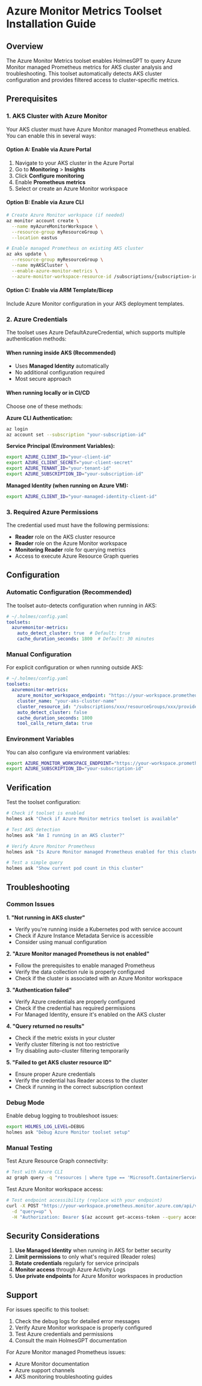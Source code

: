 # Azure Monitor Metrics Toolset Installation Guide

## Overview

The Azure Monitor Metrics toolset enables HolmesGPT to query Azure Monitor managed Prometheus metrics for AKS cluster analysis and troubleshooting. This toolset automatically detects AKS cluster configuration and provides filtered access to cluster-specific metrics.

## Prerequisites

### 1. AKS Cluster with Azure Monitor

Your AKS cluster must have Azure Monitor managed Prometheus enabled. You can enable this in several ways:

#### Option A: Enable via Azure Portal
1. Navigate to your AKS cluster in the Azure Portal
2. Go to **Monitoring** > **Insights**
3. Click **Configure monitoring**
4. Enable **Prometheus metrics**
5. Select or create an Azure Monitor workspace

#### Option B: Enable via Azure CLI
```bash
# Create Azure Monitor workspace (if needed)
az monitor account create \
  --name myAzureMonitorWorkspace \
  --resource-group myResourceGroup \
  --location eastus

# Enable managed Prometheus on existing AKS cluster
az aks update \
  --resource-group myResourceGroup \
  --name myAKSCluster \
  --enable-azure-monitor-metrics \
  --azure-monitor-workspace-resource-id /subscriptions/{subscription-id}/resourceGroups/myResourceGroup/providers/microsoft.monitor/accounts/myAzureMonitorWorkspace
```

#### Option C: Enable via ARM Template/Bicep
Include Azure Monitor configuration in your AKS deployment templates.

### 2. Azure Credentials

The toolset uses Azure DefaultAzureCredential, which supports multiple authentication methods:

#### When running inside AKS (Recommended)
- Uses **Managed Identity** automatically
- No additional configuration required
- Most secure approach

#### When running locally or in CI/CD
Choose one of these methods:

**Azure CLI Authentication:**
```bash
az login
az account set --subscription "your-subscription-id"
```

**Service Principal (Environment Variables):**
```bash
export AZURE_CLIENT_ID="your-client-id"
export AZURE_CLIENT_SECRET="your-client-secret"
export AZURE_TENANT_ID="your-tenant-id"
export AZURE_SUBSCRIPTION_ID="your-subscription-id"
```

**Managed Identity (when running on Azure VM):**
```bash
export AZURE_CLIENT_ID="your-managed-identity-client-id"
```

### 3. Required Azure Permissions

The credential used must have the following permissions:

- **Reader** role on the AKS cluster resource
- **Reader** role on the Azure Monitor workspace
- **Monitoring Reader** role for querying metrics
- Access to execute Azure Resource Graph queries

## Configuration

### Automatic Configuration (Recommended)

The toolset auto-detects configuration when running in AKS:

```yaml
# ~/.holmes/config.yaml
toolsets:
  azuremonitor-metrics:
    auto_detect_cluster: true  # Default: true
    cache_duration_seconds: 1800  # Default: 30 minutes
```

### Manual Configuration

For explicit configuration or when running outside AKS:

```yaml
# ~/.holmes/config.yaml
toolsets:
  azuremonitor-metrics:
    azure_monitor_workspace_endpoint: "https://your-workspace.prometheus.monitor.azure.com/"
    cluster_name: "your-aks-cluster-name"
    cluster_resource_id: "/subscriptions/xxx/resourceGroups/xxx/providers/Microsoft.ContainerService/managedClusters/xxx"
    auto_detect_cluster: false
    cache_duration_seconds: 1800
    tool_calls_return_data: true
```

### Environment Variables

You can also configure via environment variables:

```bash
export AZURE_MONITOR_WORKSPACE_ENDPOINT="https://your-workspace.prometheus.monitor.azure.com/"
export AZURE_SUBSCRIPTION_ID="your-subscription-id"
```

## Verification

Test the toolset configuration:

```bash
# Check if toolset is enabled
holmes ask "Check if Azure Monitor metrics toolset is available"

# Test AKS detection
holmes ask "Am I running in an AKS cluster?"

# Verify Azure Monitor Prometheus
holmes ask "Is Azure Monitor managed Prometheus enabled for this cluster?"

# Test a simple query
holmes ask "Show current pod count in this cluster"
```

## Troubleshooting

### Common Issues

**1. "Not running in AKS cluster"**
- Verify you're running inside a Kubernetes pod with service account
- Check if Azure Instance Metadata Service is accessible
- Consider using manual configuration

**2. "Azure Monitor managed Prometheus is not enabled"**
- Follow the prerequisites to enable managed Prometheus
- Verify the data collection rule is properly configured
- Check if the cluster is associated with an Azure Monitor workspace

**3. "Authentication failed"**
- Verify Azure credentials are properly configured
- Check if the credential has required permissions
- For Managed Identity, ensure it's enabled on the AKS cluster

**4. "Query returned no results"**
- Check if the metric exists in your cluster
- Verify cluster filtering is not too restrictive
- Try disabling auto-cluster filtering temporarily

**5. "Failed to get AKS cluster resource ID"**
- Ensure proper Azure credentials
- Verify the credential has Reader access to the cluster
- Check if running in the correct subscription context

### Debug Mode

Enable debug logging to troubleshoot issues:

```bash
export HOLMES_LOG_LEVEL=DEBUG
holmes ask "Debug Azure Monitor toolset setup"
```

### Manual Testing

Test Azure Resource Graph connectivity:

```bash
# Test with Azure CLI
az graph query -q "resources | where type == 'Microsoft.ContainerService/managedClusters' | limit 5"
```

Test Azure Monitor workspace access:

```bash
# Test endpoint accessibility (replace with your endpoint)
curl -X POST "https://your-workspace.prometheus.monitor.azure.com/api/v1/query" \
  -d "query=up" \
  -H "Authorization: Bearer $(az account get-access-token --query accessToken -o tsv)"
```

## Security Considerations

1. **Use Managed Identity** when running in AKS for better security
2. **Limit permissions** to only what's required (Reader roles)
3. **Rotate credentials** regularly for service principals
4. **Monitor access** through Azure Activity Logs
5. **Use private endpoints** for Azure Monitor workspaces in production

## Support

For issues specific to this toolset:
1. Check the debug logs for detailed error messages
2. Verify Azure Monitor workspace is properly configured
3. Test Azure credentials and permissions
4. Consult the main HolmesGPT documentation

For Azure Monitor managed Prometheus issues:
- Azure Monitor documentation
- Azure support channels
- AKS monitoring troubleshooting guides
